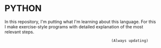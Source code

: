 # PYTHON
 In this repository, I'm putting what I'm learning about this language. For this I make exercise-style programs with detailed explanation of the most relevant steps.

                                                     (Always updating)
